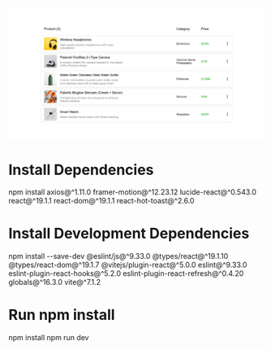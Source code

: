 
![Alt text](public\Snippet.png)

# Install Dependencies

npm install axios@^1.11.0 framer-motion@^12.23.12 lucide-react@^0.543.0 react@^19.1.1 react-dom@^19.1.1 react-hot-toast@^2.6.0

# Install Development Dependencies

npm install --save-dev @eslint/js@^9.33.0 @types/react@^19.1.10 @types/react-dom@^19.1.7 @vitejs/plugin-react@^5.0.0 eslint@^9.33.0 eslint-plugin-react-hooks@^5.2.0 eslint-plugin-react-refresh@^0.4.20 globals@^16.3.0 vite@^7.1.2


# Run npm install

npm install
npm run dev

